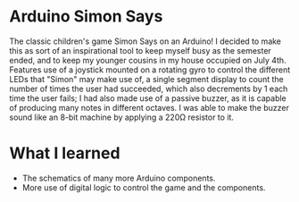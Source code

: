 # Arduino Simon Says #

The classic children's game Simon Says on an Arduino! I decided to make this as sort of an inspirational tool to keep myself busy as the semester ended, and to keep my younger cousins in my house occupied on July 4th. Features use of a joystick mounted on
a rotating gyro to control the different LEDs that "Simon" may make use of, a single segment display to count the number of times the user had succeeded, which also decrements by 1 each time the user fails; I had also made use of
a passive buzzer, as it is capable of producing many notes in different octaves. I was able to make the buzzer sound like an 8-bit machine by applying a 220Ω resistor to it. 

# What I learned #
- The schematics of many more Arduino components.
- More use of digital logic to control the game and the components.

